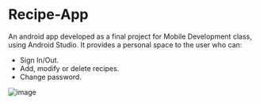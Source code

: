 # Recipe-App
An android app developed as a final project for Mobile Development class, using Android Studio. It provides a personal space to the user who can:
  - Sign In/Out.
  - Add, modify or delete recipes.
  - Change password.

![image](https://github.com/Dhouhaga/Recipe-App/assets/105125268/193de111-f079-4d34-b428-f11351b2ac32)
